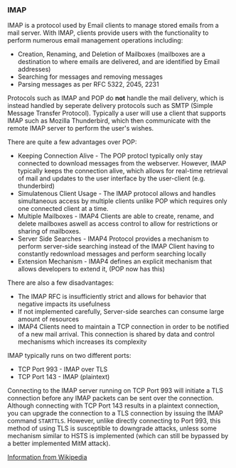 ### IMAP

IMAP is a protocol used by Email clients to manage stored emails from a mail server. With IMAP, clients provide users with the functionality to perform numerous email management operations including:
- Creation, Renaming, and Deletion of Mailboxes (mailboxes are a destination to where emails are delivered, and are identified by Email addresses)
- Searching for messages and removing messages
- Parsing messages as per RFC 5322, 2045, 2231

Protocols such as IMAP and POP do **not** handle the mail delivery, which is instead handled by seperate delivery protocols such as SMTP (Simple Message Transfer Protocol). Typically a user will use a client that supports IMAP such as Mozilla Thunderbird, which then communicate with the remote IMAP server to perform the user's wishes.

There are quite a few advantages over POP:
- Keeping Connection Alive - The POP protocl typically only stay connected to download messages from the webserver. However, IMAP typically keeps the connection alive, which allows for real-time retrieval of mail and updates to the user interface by the user-client (e.g. thunderbird)
- Simulatenous Client Usage - The IMAP protocol allows and handles simultaneous access by multiple clients unlike POP which requires only one connected client at a time.
- Multiple Mailboxes - IMAP4 Clients are able to create, rename, and delete mailboxes aswell as access control to allow for restrictions or sharing of mailboxes.
- Server Side Searches - IMAP4 Protocol provides a mechanism to perform server-side searching instead of the IMAP Client having to constantly redownload messages and perform searching locally
- Extension Mechanism - IMAP4 defines an explicit mechanism that allows developers to extend it, (POP now has this)

There are also a few disadvantages:
- The IMAP RFC is insufficiently strict and allows for behavior that negative impacts its usefulness
- If not implemented carefully, Server-side searches can consume large amount of resources
- IMAP4 Clients need to maintain a TCP connection in order to be notified of a new mail arrival. This connection is shared by data and control mechanisms which increases its complexity

IMAP typically runs on two different ports:
- TCP Port 993 - IMAP over TLS
- TCP Port 143 - IMAP (plaintext)

Connecting to the IMAP server running on TCP Port 993 will initiate a TLS connection before any IMAP packets can be sent over the connection. Although connecting with TCP Port 143 results in a plaintext connection, you can upgrade the connection to a TLS connection by issuing the IMAP command `STARTTLS`. However, unlike directly connecting to Port 993, this method of using TLS is susceptible to downgrade attacks, unless some mechanism similar to HSTS is implemented (which can still be bypassed by a better implemented MitM attack).

[Information from Wikipedia](https://en.wikipedia.org/wiki/Internet_Message_Access_Protocol)